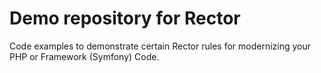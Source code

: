 # Demo repository for Rector

Code examples to demonstrate certain Rector rules for modernizing your PHP or Framework (Symfony) Code.